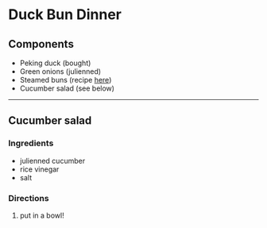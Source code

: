 # Duck Bun Dinner

## Components
- Peking duck (bought)
- Green onions (julienned)
- Steamed buns (recipe [here](./brot/steamed_buns.md))
- Cucumber salad (see below)

----------

## Cucumber salad

### Ingredients
- julienned cucumber
- rice vinegar
- salt

### Directions
1. put in a bowl!
